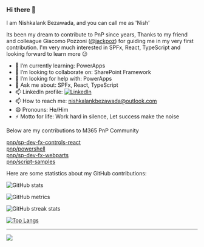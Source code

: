 ### Hi there 👋
I am Nishkalank Bezawada, and you can call me as 'Nish'

Its been my dream to contribute to PnP since years, Thanks to my friend and colleague Giacomo Pozzoni ([@jackpoz](https://github.com/jackpoz "Giacomo's Github")) for guiding me in my very first contribution. I'm very much interested in SPFx, React, TypeScript and looking forward to learn more 😉

- 🌱 I’m currently learning: PowerApps
- 👯 I’m looking to collaborate on: SharePoint Framework
- 🤔 I’m looking for help with: PowerApps
- 💬 Ask me about: SPFx, React, TypeScript
- 📫 LinkedIn profile: [![LinkedIn](https://img.shields.io/badge/LinkedIn-%230077B5.svg?logo=linkedin&logoColor=white)](https://www.linkedin.com/in/nishkalankbezawada/) 
- 📫 How to reach me: nishkalankbezawada@outlook.com
- 😄 Pronouns: He/Him
- ⚡ Motto for life: Work hard in silence, Let success make the noise


Below are my contributions to M365 PnP Community

[pnp/sp-dev-fx-controls-react](https://github.com/pnp/sp-dev-fx-controls-react/pulls?q=is:pr+author:NishkalankBezawada+)  
[pnp/powershell](https://github.com/pnp/powershell/pulls?q=is%3Apr+author%3ANishkalankBezawada+)  
[pnp/sp-dev-fx-webparts](https://github.com/pnp/sp-dev-fx-webparts/pulls?q=is%3Apr+author%3ANishkalankBezawada+)  
[pnp/script-samples](https://github.com/pnp/script-samples/pulls?q=is%3Apr+author%3ANishkalankBezawada)  

Here are some statistics about my GitHub contributions:

![GitHub stats](https://github-readme-stats.vercel.app/api?username=NishkalankBezawada&show_icons=true)  

![GitHub metrics](https://metrics.lecoq.io/NishkalankBezawada)  

![GitHub streak stats](https://github-readme-streak-stats.herokuapp.com/?user=NishkalankBezawada) 

[![Top Langs](https://github-readme-stats.vercel.app/api/top-langs/?username=NishkalankBezawada&layout=compact&theme=radical)](https://github.com/anuraghazra/github-readme-stats)

---
[![](https://visitcount.itsvg.in/api?id=NishkalankBezawada&icon=0&color=0)](https://visitcount.itsvg.in)

<!--[![Profile views](https://komarev.com/ghpvc/?username=NishkalankBezawada&label=Profile%20Views&color=blue)]

[![Github](https://img.shields.io/github/followers/NishkalankBezawada?label=Follow&style=social)] -->
